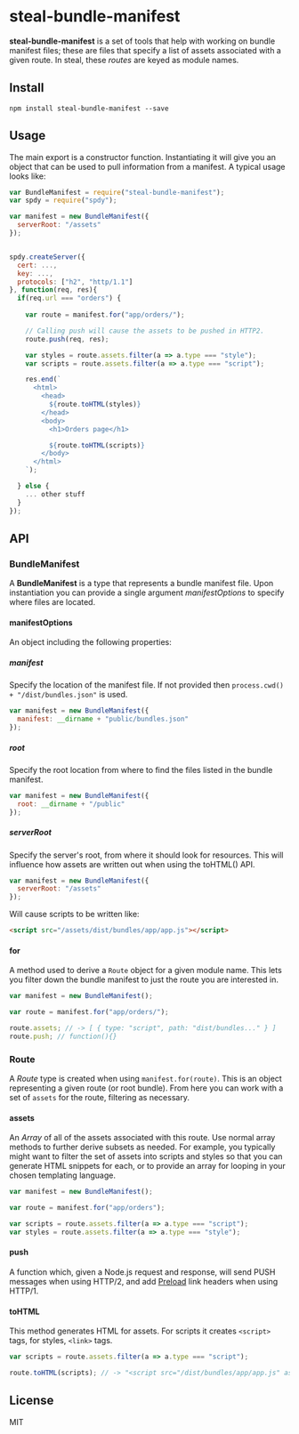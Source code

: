 # steal-bundle-manifest

**steal-bundle-manifest** is a set of tools that help with working on bundle manifest files; these are files that specify a list of assets associated with a given route. In steal, these *routes* are keyed as module names.

## Install

```shell
npm install steal-bundle-manifest --save
```

## Usage

The main export is a constructor function. Instantiating it will give you an object that can be used to pull information from a manifest. A typical usage looks like:

```js
var BundleManifest = require("steal-bundle-manifest");
var spdy = require("spdy");

var manifest = new BundleManifest({
  serverRoot: "/assets"
});


spdy.createServer({
  cert: ...,
  key: ...,
  protocols: ["h2", "http/1.1"]
}, function(req, res){
  if(req.url === "orders") {
    
    var route = manifest.for("app/orders/");

    // Calling push will cause the assets to be pushed in HTTP2.
    route.push(req, res);

    var styles = route.assets.filter(a => a.type === "style");
    var scripts = route.assets.filter(a => a.type === "script");

    res.end(`
      <html>
        <head>
          ${route.toHTML(styles)}
        </head>
        <body>
          <h1>Orders page</h1>

          ${route.toHTML(scripts)}
        </body>
      </html>
    `);

  } else {
    ... other stuff
  }
});
```

## API

### BundleManifest

A **BundleManifest** is a type that represents a bundle manifest file. Upon instantiation you can provide a single argument *manifestOptions* to specify where files are located.

#### manifestOptions

An object including the following properties:

##### manifest

Specify the location of the manifest file. If not provided then `process.cwd() + "/dist/bundles.json"` is used.

```js
var manifest = new BundleManifest({
  manifest: __dirname + "public/bundles.json"
});
```

##### root

Specify the root location from where to find the files listed in the bundle manifest.

```js
var manifest = new BundleManifest({
  root: __dirname + "/public"
});
```

##### serverRoot

Specify the server's root, from where it should look for resources. This will influence how assets are written out when using the toHTML() API.

```js
var manifest = new BundleManifest({
  serverRoot: "/assets"
});
```

Will cause scripts to be written like:

```html
<script src="/assets/dist/bundles/app/app.js"></script>
```

#### for

A method used to derive a `Route` object for a given module name. This lets you filter down the bundle manifest to just the route you are interested in.

```js
var manifest = new BundleManifest();

var route = manifest.for("app/orders/");

route.assets; // -> [ { type: "script", path: "dist/bundles..." } ]
route.push; // function(){}
```

### Route

A *Route* type is created when using `manifest.for(route)`. This is an object representing a given route (or root bundle). From here you can work with a set of `assets` for the route, filtering as necessary.

#### assets

An *Array* of all of the assets associated with this route. Use normal array methods to further derive subsets as needed. For example, you typically might want to filter the set of assets into scripts and styles so that you can generate HTML snippets for each, or to provide an array for looping in your chosen templating language.

```js
var manifest = new BundleManifest();

var route = manifest.for("app/orders");

var scripts = route.assets.filter(a => a.type === "script");
var styles = route.assets.filter(a => a.type === "style");
```

#### push

A function which, given a Node.js request and response, will send PUSH messages when using HTTP/2, and add [Preload](https://w3c.github.io/preload/#h-link-element-extensions) link headers when using HTTP/1.

#### toHTML

This method generates HTML for assets. For scripts it creates `<script>` tags, for styles, `<link>` tags. 

```js
var scripts = route.assets.filter(a => a.type === "script");

route.toHTML(scripts); // -> "<script src="/dist/bundles/app/app.js" async></script>
```

## License

MIT
